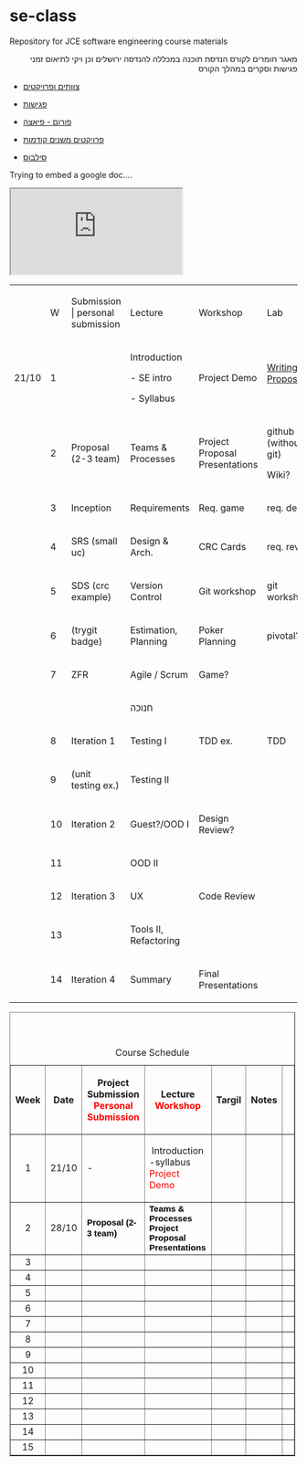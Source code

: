 se-class
========

Repository for JCE software engineering course materials

<p dir="rtl">
מאגר חומרים לקורס הנדסת תוכנה במכללה להנדסה ירושלים
וכן ויקי לתיאום זמני פגישות וסקרים במהלך הקורס
</p>

- [צוותים ופרויקטים](https://github.com/jce-il/se-class/wiki/Projects)

- [פגישות](https://github.com/jce-il/se-class/wiki/Meetings)

- [פורום - פיאצה](https://piazza.com/class#winter2013/se10014)

- [פרויקטים משנים קודמות](https://github.com/jce-il/se-class/wiki/PastProjects)

- [סילבוס](downloads/syllabus.pdf)

Trying to embed a google doc....
<iframe src="http://j.mp/se10089"></iframe>

<table cellpadding="0" cellspacing="0" class="c17">
        <tbody>
            <tr>
                <td class="c7">
                    <p class="c0 c6 c4"><span class="c5"></span></p>
                </td>
                <td class="c10">
                    <p class="c0 c4"><span class="c5">W</span></p>
                </td>
                <td class="c12">
                    <p class="c0 c4"><span class="c5">Submission | personal submission</span></p>
                </td>
                <td class="c3">
                    <p class="c0 c4"><span class="c5">Lecture</span></p>
                </td>
                <td class="c3">
                    <p class="c0 c4"><span class="c5">Workshop</span></p>
                </td>
                <td class="c3">
                    <p class="c0 c4"><span class="c5">Lab</span></p>
                </td>
            </tr>
            <tr>
                <td class="c7">
                    <p class="c0 c4"><span class="c5">21/10</span></p>
                </td>
                <td class="c10">
                    <p class="c0 c4"><span class="c5">1</span></p>
                </td>
                <td class="c12">
                    <p class="c0 c6 c4"><span class="c5"></span></p>
                </td>
                <td class="c3">
                    <p class="c0 c4"><span class="c5">Introduction</span></p>
                    <p class="c0 c4"><span class="c5">- SE intro</span></p>
                    <p class="c0 c4"><span class="c5">- Syllabus</span></p>
                </td>
                <td class="c3">
                    <p class="c0 c4"><span class="c5 c9">Project Demo</span></p>
                </td>
                <td class="c3">
                    <!--p class="c0 c4"><span class="c5">Writing a Proposal!</span></p-->
                   <a href="https://github.com/downloads/jce-il/se-class/se_lab1_proposal.pptx">Writing a Proposal!</a>
                   <p class="c0 c6 c4"><span class="c5"></span></p>
                </td>
            </tr>
            <tr>
                <td class="c7">
                    <p class="c0 c6 c4"><span class="c5"></span></p>
                </td>
                <td class="c10">
                    <p class="c0 c4"><span class="c5">2</span></p>
                </td>
                <td class="c12">
                    <p class="c0 c4"><span class="c5">Proposal (2-3 team)</span></p>
                </td>
                <td class="c3">
                    <p class="c0 c4"><span class="c5">Teams &amp; Processes</span></p>
                </td>
                <td class="c3">
                    <p class="c0 c4"><span class="c5">Project Proposal Presentations</span></p>
                </td>
                <td class="c3">
                    <p class="c0 c4"><span class="c5">github (without git)</span></p>
                    <p class="c0 c4"><span class="c5">Wiki?</span></p>
                </td>
            </tr>
            <tr>
                <td class="c7">
                    <p class="c0 c6 c4"><span class="c5"></span></p>
                </td>
                <td class="c10">
                    <p class="c0 c4"><span class="c5">3</span></p>
                </td>
                <td class="c12">
                    <p class="c0 c4"><span class="c5">Inception</span></p>
                </td>
                <td class="c3">
                    <p class="c0 c4"><span class="c5">Requirements</span></p>
                </td>
                <td class="c3">
                    <p class="c0 c4"><span class="c5 c9">Req. game</span></p>
                </td>
                <td class="c3">
                    <p class="c0 c4"><span class="c5">req. demo</span></p>
                </td>
            </tr>
            <tr>
                <td class="c7">
                    <p class="c0 c6 c4"><span class="c5"></span></p>
                </td>
                <td class="c10">
                    <p class="c0 c4"><span class="c5">4</span></p>
                </td>
                <td class="c12">
                    <p class="c0 c4"><span class="c5">SRS (small uc)</span></p>
                </td>
                <td class="c3">
                    <p class="c0 c4"><span class="c5">Design &amp; Arch.</span></p>
                </td>
                <td class="c3">
                    <p class="c0 c4"><span class="c5 c9">CRC Cards</span></p>
                </td>
                <td class="c3">
                    <p class="c0 c4"><span class="c5">req. review</span></p>
                </td>
            </tr>
            <tr>
                <td class="c7">
                    <p class="c0 c6 c4"><span class="c5"></span></p>
                </td>
                <td class="c10">
                    <p class="c0 c4"><span class="c5">5</span></p>
                </td>
                <td class="c12">
                    <p class="c0 c4"><span class="c5">SDS (crc example)</span></p>
                </td>
                <td class="c3">
                    <p class="c0 c4"><span class="c5">Version Control</span></p>
                </td>
                <td class="c3">
                    <p class="c0 c4"><span class="c5">Git workshop</span></p>
                </td>
                <td class="c3">
                    <p class="c0 c4"><span class="c5">git workshop2</span></p>
                </td>
            </tr>
            <tr>
                <td class="c7">
                    <p class="c0 c6 c4"><span class="c5"></span></p>
                </td>
                <td class="c10">
                    <p class="c0 c4"><span class="c5">6</span></p>
                </td>
                <td class="c12">
                    <p class="c0 c4"><span class="c5">(trygit badge)</span></p>
                </td>
                <td class="c3">
                    <p class="c0 c4"><span class="c5">Estimation, Planning</span></p>
                </td>
                <td class="c3">
                    <p class="c0 c4"><span class="c5 c9">Poker Planning</span></p>
                </td>
                <td class="c3">
                    <p class="c0 c4"><span class="c5">pivotal?</span></p>
                </td>
            </tr>
            <tr>
                <td class="c7">
                    <p class="c0 c6 c4"><span class="c5"></span></p>
                </td>
                <td class="c10">
                    <p class="c0 c4"><span class="c5">7</span></p>
                </td>
                <td class="c12">
                    <p class="c0 c4"><span class="c5">ZFR</span></p>
                </td>
                <td class="c3">
                    <p class="c0 c4"><span class="c5">Agile / Scrum</span></p>
                </td>
                <td class="c3">
                    <p class="c0 c4"><span class="c5">Game?</span></p>
                </td>
                <td class="c3">
                    <p class="c0 c6 c4"><span class="c5"></span></p>
                </td>
            </tr>
            <tr>
                <td class="c7">
                    <p class="c0 c6 c4"><span class="c5"></span></p>
                </td>
                <td class="c10">
                    <p class="c0 c6 c4"><span class="c5"></span></p>
                </td>
                <td class="c12">
                    <p class="c0 c6 c4"><span class="c5"></span></p>
                </td>
                <td class="c3">
                    <p class="c0 c4"><span class="c5">&#1495;&#1504;&#1493;&#1499;&#1492;</span></p>
                </td>
                <td class="c3">
                    <p class="c0 c6 c4"><span class="c5"></span></p>
                </td>
                <td class="c3">
                    <p class="c0 c6 c4"><span class="c5"></span></p>
                </td>
            </tr>
            <tr>
                <td class="c7">
                    <p class="c0 c6 c4"><span class="c5"></span></p>
                </td>
                <td class="c10">
                    <p class="c0 c4"><span class="c5">8</span></p>
                </td>
                <td class="c12">
                    <p class="c0 c4"><span class="c5">Iteration 1</span></p>
                </td>
                <td class="c3">
                    <p class="c0 c4"><span class="c5">Testing I</span></p>
                </td>
                <td class="c3">
                    <p class="c0 c4"><span class="c5 c9">TDD ex.</span></p>
                </td>
                <td class="c3">
                    <p class="c0 c4"><span class="c5">TDD</span></p>
                </td>
            </tr>
            <tr>
                <td class="c7">
                    <p class="c0 c6 c4"><span class="c5"></span></p>
                </td>
                <td class="c10">
                    <p class="c0 c4"><span class="c5">9</span></p>
                </td>
                <td class="c12">
                    <p class="c0 c4"><span class="c5">(unit testing ex.)</span></p>
                </td>
                <td class="c3">
                    <p class="c0 c4"><span class="c5">Testing II</span></p>
                </td>
                <td class="c3">
                    <p class="c0 c6 c4"><span class="c5"></span></p>
                </td>
                <td class="c3">
                    <p class="c0 c6 c4"><span class="c5"></span></p>
                </td>
            </tr>
            <tr>
                <td class="c7">
                    <p class="c0 c6 c4"><span class="c5"></span></p>
                </td>
                <td class="c10">
                    <p class="c0 c4"><span class="c5">10</span></p>
                </td>
                <td class="c12">
                    <p class="c0 c4"><span class="c5">Iteration 2</span></p>
                </td>
                <td class="c3">
                    <p class="c0 c4"><span class="c5">Guest?/OOD I</span></p>
                </td>
                <td class="c3">
                    <p class="c0 c4"><span class="c5">Design Review?</span></p>
                </td>
                <td class="c3">
                    <p class="c0 c6 c4"><span class="c5"></span></p>
                </td>
            </tr>
            <tr>
                <td class="c7">
                    <p class="c0 c6 c4"><span class="c5"></span></p>
                </td>
                <td class="c10">
                    <p class="c0 c4"><span class="c5">11</span></p>
                </td>
                <td class="c12">
                    <p class="c0 c6 c4"><span class="c5"></span></p>
                </td>
                <td class="c3">
                    <p class="c0 c4"><span class="c5">OOD II</span></p>
                </td>
                <td class="c3">
                    <p class="c0 c6 c4"><span class="c5"></span></p>
                </td>
                <td class="c3">
                    <p class="c0 c6 c4"><span class="c5"></span></p>
                </td>
            </tr>
            <tr>
                <td class="c7">
                    <p class="c0 c6 c4"><span class="c5"></span></p>
                </td>
                <td class="c10">
                    <p class="c0 c4"><span class="c5">12</span></p>
                </td>
                <td class="c12">
                    <p class="c0 c4"><span class="c5">Iteration 3</span></p>
                </td>
                <td class="c3">
                    <p class="c0 c4"><span class="c5">UX</span></p>
                </td>
                <td class="c3">
                    <p class="c0 c4"><span class="c5">Code Review</span></p>
                </td>
                <td class="c3">
                    <p class="c0 c6 c4"><span class="c5"></span></p>
                </td>
            </tr>
            <tr>
                <td class="c7">
                    <p class="c0 c6 c4"><span class="c5"></span></p>
                </td>
                <td class="c10">
                    <p class="c0 c4"><span class="c5">13</span></p>
                </td>
                <td class="c12">
                    <p class="c0 c6 c4"><span class="c5"></span></p>
                </td>
                <td class="c3">
                    <p class="c0 c4"><span class="c5">Tools II, Refactoring</span></p>
                </td>
                <td class="c3">
                    <p class="c0 c6 c4"><span class="c5"></span></p>
                </td>
                <td class="c3">
                    <p class="c0 c6 c4"><span class="c5"></span></p>
                </td>
            </tr>
            <tr>
                <td class="c7">
                    <p class="c0 c6 c4"><span class="c5"></span></p>
                </td>
                <td class="c10">
                    <p class="c0 c4"><span class="c5">14</span></p>
                </td>
                <td class="c12">
                    <p class="c0 c4"><span class="c5">Iteration 4</span></p>
                </td>
                <td class="c3">
                    <p class="c0 c4"><span class="c5">Summary</span></p>
                </td>
                <td class="c3">
                    <p class="c0 c4"><span class="c5">Final Presentations</span></p>
                </td>
                <td class="c3">
                    <p class="c0 c6 c4"><span class="c5"></span></p>
                </td>
            </tr>
        </tbody>
    </table>

<html>
  <head>
		<title>HTML Online Editor Sample</title>
	</head>
	<body>
		<table border="1" cellpadding="1" cellspacing="1" style="width: 500px">
			<caption>
				<br />
				<br />
				<br />
				Course Schedule</caption>
			<thead>
				<tr>
					<th scope="col">
						Week</th>
					<th scope="col">
						Date</th>
					<th scope="col">
						<p>
							Project Submission<br />
							<span style="color:#ff0000;">Personal Submission </span></p>
					</th>
					<th scope="col">
						<p>
							Lecture<br />
							<span style="color:#ff0000;">Workshop</span></p>
					</th>
					<th scope="col">
						Targil</th>
					<th scope="col">
						Notes</th>
					<th scope="col">
						&nbsp;</th>
				</tr>
			</thead>
			<tbody>
				<tr>
					<td style="text-align: center">
						1</td>
					<td>
						21/10</td>
					<td>
						-</td>
					<td>
						<p>
							<span id="internal-source-marker_0.38157082230222383">&nbsp;Introduction<br />
							-syllabus<br />
							<span style="color:#ff0000;">Project Demo</span></span></p>
					</td>
					<td>
						&nbsp;</td>
					<td>
						&nbsp;</td>
					<td>
						&nbsp;</td>
				</tr>
				<tr>
					<td style="text-align: center">
						2</td>
					<td>
						28/10</td>
					<td>
						<b id="internal-source-marker_0.16737760207615793" style="color: rgb(0, 0, 0); font-family: 'Times New Roman'; font-size: medium; font-style: normal; font-variant: normal; letter-spacing: normal; line-height: normal; orphans: 2; text-align: start; text-indent: 0px; text-transform: none; white-space: normal; widows: 2; word-spacing: 0px; -webkit-text-size-adjust: auto; -webkit-text-stroke-width: 0px; font-weight: normal; "><span style="font-size: 15px; font-family: Arial; color: rgb(0, 0, 0); background-color: transparent; font-weight: bold; font-style: normal; font-variant: normal; text-decoration: none; vertical-align: baseline; white-space: pre-wrap; ">Proposal (2-3 team)</span></b>&nbsp;</td>
					<td>
						<b id="internal-source-marker_0.16737760207615793" style="color: rgb(0, 0, 0); font-family: 'Times New Roman'; font-size: medium; font-style: normal; font-variant: normal; letter-spacing: normal; line-height: normal; orphans: 2; text-align: start; text-indent: 0px; text-transform: none; white-space: normal; widows: 2; word-spacing: 0px; -webkit-text-size-adjust: auto; -webkit-text-stroke-width: 0px; font-weight: normal; "><span style="font-size: 15px; font-family: Arial; color: rgb(0, 0, 0); background-color: transparent; font-weight: bold; font-style: normal; font-variant: normal; text-decoration: none; vertical-align: baseline; white-space: pre-wrap; ">Teams &amp; Processes</span></b><br />
						<b id="internal-source-marker_0.16737760207615793" style="color: rgb(0, 0, 0); font-family: 'Times New Roman'; font-size: medium; font-style: normal; font-variant: normal; letter-spacing: normal; line-height: normal; orphans: 2; text-align: start; text-indent: 0px; text-transform: none; white-space: normal; widows: 2; word-spacing: 0px; -webkit-text-size-adjust: auto; -webkit-text-stroke-width: 0px; font-weight: normal; "><span style="font-size: 15px; font-family: Arial; color: rgb(0, 0, 0); background-color: transparent; font-weight: bold; font-style: normal; font-variant: normal; text-decoration: none; vertical-align: baseline; white-space: pre-wrap; ">Project Proposal Presentations</span></b></td>
					<td>
						&nbsp;</td>
					<td>
						&nbsp;</td>
					<td>
						&nbsp;</td>
				</tr>
				<tr>
					<td style="text-align: center">
						3</td>
					<td>
						&nbsp;</td>
					<td>
						&nbsp;</td>
					<td>
						&nbsp;</td>
					<td>
						&nbsp;</td>
					<td>
						&nbsp;</td>
					<td>
						&nbsp;</td>
				</tr>
				<tr>
					<td style="text-align: center">
						4</td>
					<td>
						&nbsp;</td>
					<td>
						&nbsp;</td>
					<td>
						&nbsp;</td>
					<td>
						&nbsp;</td>
					<td>
						&nbsp;</td>
					<td>
						&nbsp;</td>
				</tr>
				<tr>
					<td style="text-align: center">
						5</td>
					<td>
						&nbsp;</td>
					<td>
						&nbsp;</td>
					<td>
						&nbsp;</td>
					<td>
						&nbsp;</td>
					<td>
						&nbsp;</td>
					<td>
						&nbsp;</td>
				</tr>
				<tr>
					<td style="text-align: center">
						6</td>
					<td>
						&nbsp;</td>
					<td>
						&nbsp;</td>
					<td>
						&nbsp;</td>
					<td>
						&nbsp;</td>
					<td>
						&nbsp;</td>
					<td>
						&nbsp;</td>
				</tr>
				<tr>
					<td style="text-align: center">
						7</td>
					<td>
						&nbsp;</td>
					<td>
						&nbsp;</td>
					<td>
						&nbsp;</td>
					<td>
						&nbsp;</td>
					<td>
						&nbsp;</td>
					<td>
						&nbsp;</td>
				</tr>
				<tr>
					<td style="text-align: center">
						8</td>
					<td>
						&nbsp;</td>
					<td>
						&nbsp;</td>
					<td>
						&nbsp;</td>
					<td>
						&nbsp;</td>
					<td>
						&nbsp;</td>
					<td>
						&nbsp;</td>
				</tr>
				<tr>
					<td style="text-align: center">
						9</td>
					<td>
						&nbsp;</td>
					<td>
						&nbsp;</td>
					<td>
						&nbsp;</td>
					<td>
						&nbsp;</td>
					<td>
						&nbsp;</td>
					<td>
						&nbsp;</td>
				</tr>
				<tr>
					<td style="text-align: center">
						10</td>
					<td>
						&nbsp;</td>
					<td>
						&nbsp;</td>
					<td>
						&nbsp;</td>
					<td>
						&nbsp;</td>
					<td>
						&nbsp;</td>
					<td>
						&nbsp;</td>
				</tr>
				<tr>
					<td style="text-align: center">
						11</td>
					<td>
						&nbsp;</td>
					<td>
						&nbsp;</td>
					<td>
						&nbsp;</td>
					<td>
						&nbsp;</td>
					<td>
						&nbsp;</td>
					<td>
						&nbsp;</td>
				</tr>
				<tr>
					<td style="text-align: center">
						12</td>
					<td>
						&nbsp;</td>
					<td>
						&nbsp;</td>
					<td>
						&nbsp;</td>
					<td>
						&nbsp;</td>
					<td>
						&nbsp;</td>
					<td>
						&nbsp;</td>
				</tr>
				<tr>
					<td style="text-align: center">
						13</td>
					<td>
						&nbsp;</td>
					<td>
						&nbsp;</td>
					<td>
						&nbsp;</td>
					<td>
						&nbsp;</td>
					<td>
						&nbsp;</td>
					<td>
						&nbsp;</td>
				</tr>
				<tr>
					<td style="text-align: center">
						14</td>
					<td>
						&nbsp;</td>
					<td>
						&nbsp;</td>
					<td>
						&nbsp;</td>
					<td>
						&nbsp;</td>
					<td>
						&nbsp;</td>
					<td>
						&nbsp;</td>
				</tr>
				<tr>
					<td style="text-align: center">
						15</td>
					<td>
						&nbsp;</td>
					<td>
						&nbsp;</td>
					<td>
						&nbsp;</td>
					<td>
						&nbsp;</td>
					<td>
						&nbsp;</td>
					<td>
						&nbsp;</td>
				</tr>
			</tbody>
		</table></body>
</html>
